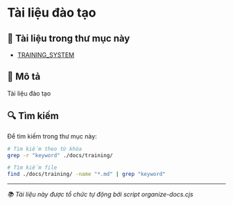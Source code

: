 # Tài liệu đào tạo

## 📁 Tài liệu trong thư mục này

- [TRAINING_SYSTEM](./TRAINING_SYSTEM.md)

## 📝 Mô tả

Tài liệu đào tạo

## 🔍 Tìm kiếm

Để tìm kiếm trong thư mục này:

```bash
# Tìm kiếm theo từ khóa
grep -r "keyword" ./docs/training/

# Tìm kiếm file
find ./docs/training/ -name "*.md" | grep "keyword"
```

---

_📚 Tài liệu này được tổ chức tự động bởi script organize-docs.cjs_
